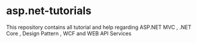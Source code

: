 # asp.net-tutorials

This repository contains all tutorial and help regarding ASP.NET MVC , .NET Core , Design Pattern , WCF and WEB API Services
